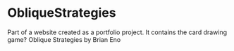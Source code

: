 # ObliqueStrategies
Part of a website created as a portfolio project. It contains the card drawing game? Oblique Strategies by Brian Eno
